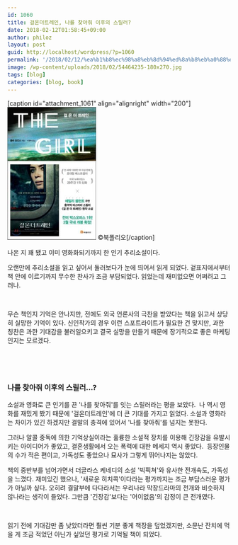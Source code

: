 ```yaml
---
id: 1060
title: 걸온더트레인, 나를 찾아줘 이후의 스릴러?
date: 2018-02-12T01:58:45+09:00
author: philoz
layout: post
guid: http://localhost/wordpress/?p=1060
permalink: '/2018/02/12/%ea%b1%b8%ec%98%a8%eb%8d%94%ed%8a%b8%eb%a0%88%ec%9d%b8-%eb%82%98%eb%a5%bc-%ec%b0%be%ec%95%84%ec%a4%98-%ec%9d%b4%ed%9b%84%ec%9d%98-%ec%8a%a4%eb%a6%b4%eb%9f%ac/'
image: /wp-content/uploads/2018/02/54464235-180x270.jpg
tags: [blog]
categories: [blog, book]
---
```

[caption id="attachment_1061" align="alignright" width="200"]<img class="wp-image-1061 size-medium" src="/assets/wp-content/uploads/2018/02/54464235-200x300.jpg" alt="" width="200" height="300"> ©북폴리오[/caption]

나온 지 꽤 됐고 이미 영화화되기까지 한 인기 추리소설이다.

오랜만에 추리소설을 읽고 싶어서 둘러보다가 눈에 띄어서 읽게 되었다. 겉표지에서부터 책 안에 이르기까지 무수한 찬사가 조금 부담되었다. 읽었는데 재미없으면 어쩌려고 그러나.

<!--more-->

&nbsp;

무슨 책인지 기억은 안나지만, 전에도 외국 언론사의 극찬을 받았다는 책을 읽고서 상당히 실망한 기억이 있다. 신인작가의 경우 이런 스포트라이트가 필요한 건 맞지만, 과한 칭찬은 과한 기대감을 불러일으키고 결국 실망을 만들기 때문에 장기적으로 좋은 마케팅인지는 모르겠다.

&nbsp;

&nbsp;
<h3><strong>나를 찾아줘 이후의 스릴러...?</strong></h3>
소설과 영화로 큰 인기를 끈 '나를 찾아줘'를 잇는 스릴러라는 평을 보았다. &nbsp;나 역시 영화를 재밌게 봤기 때문에 '걸온더트레인'에 더 큰 기대를 가지고 읽었다. 소설과 영화라는 차이가 있긴 하겠지만 결말의 충격에 있어서 '나를 찾아줘'를 넘지는 못한다.

그러나 알콜 중독에 의한 기억상실이라는 훌륭한 소설적 장치를 이용해 긴장감을 유발시키는 아이디어가 좋았고, 결혼생활에서 오는 폭력에 대한 메세지 역시 좋았다. &nbsp;등장인물의 수가 적은 편이고, 가독성도 좋았으나 묘사가 그렇게 뛰어나지는 않았다. &nbsp;

책의 중반부를 넘어가면서 더글라스 케네디의 소설 '빅픽쳐'와 유사한 전개속도, 가독성을 느꼈다. 재미있긴 했으나, '새로운 히치콕'이다라는 평가까지는 조금 부담스러운 평가가 아닐까 싶다. 오히려 결말부에 다다라서는 우리나라 막장드라마의 전개와 비슷하지 않나라는 생각이 들었다. 그만큼 '긴장감'보다는 '어이없음'의 감정이 큰 전개였다.

&nbsp;

읽기 전에 기대감만 좀 낮았더라면 훨씬 기분 좋게 책장을 덮었겠지만, 소문난 잔치에 먹을 게 조금 적었던 아닌가 싶었던 평가로 기억될 책이 되었다.

&nbsp;